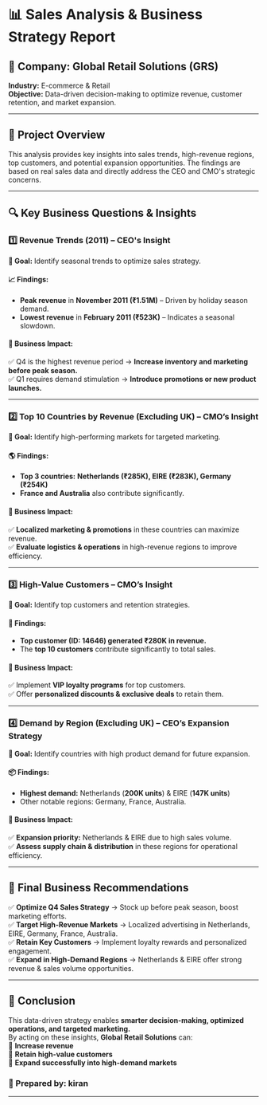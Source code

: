 # 📊 Sales Analysis & Business Strategy Report  

## 🏢 Company: Global Retail Solutions (GRS)  
**Industry:** E-commerce & Retail  
**Objective:** Data-driven decision-making to optimize revenue, customer retention, and market expansion.  

---

## 📌 Project Overview  
This analysis provides key insights into sales trends, high-revenue regions, top customers, and potential expansion opportunities. The findings are based on real sales data and directly address the CEO and CMO's strategic concerns.  

---

## 🔍 Key Business Questions & Insights  

### 1️⃣ Revenue Trends (2011) – CEO's Insight  
**🎯 Goal:** Identify seasonal trends to optimize sales strategy.  

#### 📈 Findings:  
- **Peak revenue** in **November 2011 (₹1.51M)** – Driven by holiday season demand.  
- **Lowest revenue** in **February 2011 (₹523K)** – Indicates a seasonal slowdown.  

#### 🚀 Business Impact:  
✅ Q4 is the highest revenue period → **Increase inventory and marketing before peak season.**  
✅ Q1 requires demand stimulation → **Introduce promotions or new product launches.**  

---

### 2️⃣ Top 10 Countries by Revenue (Excluding UK) – CMO’s Insight  
**🎯 Goal:** Identify high-performing markets for targeted marketing.  

#### 🌎 Findings:  
- **Top 3 countries:** **Netherlands (₹285K), EIRE (₹283K), Germany (₹254K)**  
- **France and Australia** also contribute significantly.  

#### 🚀 Business Impact:  
✅ **Localized marketing & promotions** in these countries can maximize revenue.  
✅ **Evaluate logistics & operations** in high-revenue regions to improve efficiency.  

---

### 3️⃣ High-Value Customers – CMO’s Insight  
**🎯 Goal:** Identify top customers and retention strategies.  

#### 👥 Findings:  
- **Top customer (ID: 14646) generated ₹280K in revenue.**  
- The **top 10 customers** contribute significantly to total sales.  

#### 🚀 Business Impact:  
✅ Implement **VIP loyalty programs** for top customers.  
✅ Offer **personalized discounts & exclusive deals** to retain them.  

---

### 4️⃣ Demand by Region (Excluding UK) – CEO’s Expansion Strategy  
**🎯 Goal:** Identify countries with high product demand for future expansion.  

#### 📦 Findings:  
- **Highest demand:** Netherlands (**200K units**) & EIRE (**147K units**)  
- Other notable regions: Germany, France, Australia.  

#### 🚀 Business Impact:  
✅ **Expansion priority:** Netherlands & EIRE due to high sales volume.  
✅ **Assess supply chain & distribution** in these regions for operational efficiency.  

---

## 📌 Final Business Recommendations  
✅ **Optimize Q4 Sales Strategy** → Stock up before peak season, boost marketing efforts.  
✅ **Target High-Revenue Markets** → Localized advertising in Netherlands, EIRE, Germany, France, Australia.  
✅ **Retain Key Customers** → Implement loyalty rewards and personalized engagement.  
✅ **Expand in High-Demand Regions** → Netherlands & EIRE offer strong revenue & sales volume opportunities.  

---

## 📢 Conclusion  
This data-driven strategy enables **smarter decision-making, optimized operations, and targeted marketing.**  
By acting on these insights, **Global Retail Solutions** can:  
🚀 **Increase revenue**  
🚀 **Retain high-value customers**  
🚀 **Expand successfully into high-demand markets**  

 

### 📝 Prepared by: kiran 

---
